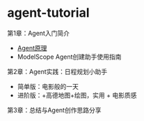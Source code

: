 # agent-tutorial
第1章：Agent入门简介
- [Agent原理](./notebook/第一章：Agent简介/Agent原理.md)
- ModelScope Agent创建助手使用指南

第2章：Agent实践：日程规划小助手
- 简单版：电影般的一天
- 进阶版：+高德地图+绘图，实用 + 电影质感

第3章：总结与Agent创作思路分享
